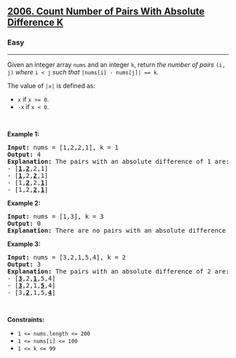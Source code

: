 <h2><a href="https://leetcode.com/problems/count-number-of-pairs-with-absolute-difference-k/">2006. Count Number of Pairs With Absolute Difference K</a></h2><h3>Easy</h3><hr><div style="user-select: auto;"><p style="user-select: auto;">Given an integer array <code style="user-select: auto;">nums</code> and an integer <code style="user-select: auto;">k</code>, return <em style="user-select: auto;">the number of pairs</em> <code style="user-select: auto;">(i, j)</code> <em style="user-select: auto;">where</em> <code style="user-select: auto;">i &lt; j</code> <em style="user-select: auto;">such that</em> <code style="user-select: auto;">|nums[i] - nums[j]| == k</code>.</p>

<p style="user-select: auto;">The value of <code style="user-select: auto;">|x|</code> is defined as:</p>

<ul style="user-select: auto;">
	<li style="user-select: auto;"><code style="user-select: auto;">x</code> if <code style="user-select: auto;">x &gt;= 0</code>.</li>
	<li style="user-select: auto;"><code style="user-select: auto;">-x</code> if <code style="user-select: auto;">x &lt; 0</code>.</li>
</ul>

<p style="user-select: auto;">&nbsp;</p>
<p style="user-select: auto;"><strong style="user-select: auto;">Example 1:</strong></p>

<pre style="user-select: auto;"><strong style="user-select: auto;">Input:</strong> nums = [1,2,2,1], k = 1
<strong style="user-select: auto;">Output:</strong> 4
<strong style="user-select: auto;">Explanation:</strong> The pairs with an absolute difference of 1 are:
- [<strong style="user-select: auto;"><u style="user-select: auto;">1</u></strong>,<strong style="user-select: auto;"><u style="user-select: auto;">2</u></strong>,2,1]
- [<strong style="user-select: auto;"><u style="user-select: auto;">1</u></strong>,2,<strong style="user-select: auto;"><u style="user-select: auto;">2</u></strong>,1]
- [1,<strong style="user-select: auto;"><u style="user-select: auto;">2</u></strong>,2,<strong style="user-select: auto;"><u style="user-select: auto;">1</u></strong>]
- [1,2,<strong style="user-select: auto;"><u style="user-select: auto;">2</u></strong>,<strong style="user-select: auto;"><u style="user-select: auto;">1</u></strong>]
</pre>

<p style="user-select: auto;"><strong style="user-select: auto;">Example 2:</strong></p>

<pre style="user-select: auto;"><strong style="user-select: auto;">Input:</strong> nums = [1,3], k = 3
<strong style="user-select: auto;">Output:</strong> 0
<strong style="user-select: auto;">Explanation:</strong> There are no pairs with an absolute difference of 3.
</pre>

<p style="user-select: auto;"><strong style="user-select: auto;">Example 3:</strong></p>

<pre style="user-select: auto;"><strong style="user-select: auto;">Input:</strong> nums = [3,2,1,5,4], k = 2
<strong style="user-select: auto;">Output:</strong> 3
<b style="user-select: auto;">Explanation:</b> The pairs with an absolute difference of 2 are:
- [<strong style="user-select: auto;"><u style="user-select: auto;">3</u></strong>,2,<strong style="user-select: auto;"><u style="user-select: auto;">1</u></strong>,5,4]
- [<strong style="user-select: auto;"><u style="user-select: auto;">3</u></strong>,2,1,<strong style="user-select: auto;"><u style="user-select: auto;">5</u></strong>,4]
- [3,<strong style="user-select: auto;"><u style="user-select: auto;">2</u></strong>,1,5,<strong style="user-select: auto;"><u style="user-select: auto;">4</u></strong>]
</pre>

<p style="user-select: auto;">&nbsp;</p>
<p style="user-select: auto;"><strong style="user-select: auto;">Constraints:</strong></p>

<ul style="user-select: auto;">
	<li style="user-select: auto;"><code style="user-select: auto;">1 &lt;= nums.length &lt;= 200</code></li>
	<li style="user-select: auto;"><code style="user-select: auto;">1 &lt;= nums[i] &lt;= 100</code></li>
	<li style="user-select: auto;"><code style="user-select: auto;">1 &lt;= k &lt;= 99</code></li>
</ul>
</div>